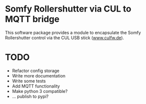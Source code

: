 # Somfy Rollershutter via CUL to MQTT bridge

This software package provides a module to encapsulate the Somfy Rollershutter
control via the CUL USB stick (www.culfw.de).


# TODO

-   Refactor config storage
-   Write more documentation
-   Write some tests
-   Add MQTT functionality
-   Make python 3 compatible?
-   ... publish to pypi?
